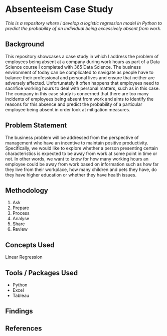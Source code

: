 # Absenteeism Case Study
*This is a repository where I develop a logistic regression model in Python to predict the probability of an individual being excessively absent from work.*

## Background
This repository showcases a case study in which I address the problem of employees being absent at a company during work hours as part of a Data Science course I completed with 365 Data Science. The business environment of today can be complicated to navigate as people have to balance their professional and personal lives and ensure that neither are adversely affected. Unfortunately it often happens that employees need to sacrifice working hours to deal with personal matters, such as in this case. The company in this case study is concerned that there are too many incidents of employees being absent from work and aims to identify the reasons for this absence and predict the probability of a particular employee being absent in order look at mitigation measures.

## Problem Statement
The business problem will be addressed from the perspective of management who have an incentive to maintain positive productivity. Specifically, we would like to explore whether a person presenting certain characteristics is expected to be away from work at some point in time or not. In other words, we want to know for how many working hours an employee could be away from work based on information such as how far they live from their workplace, how many children and pets they have, do they have higher education or whether they have health issues.

## Methodology
1. Ask
2. Prepare
3. Process
4. Analyse
5. Share
6. Review

## Concepts Used
Linear Regression

## Tools / Packages Used
- Python
- Excel
- Tableau

## Findings

## References
